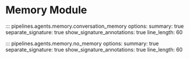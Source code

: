 # Memory Module

::: pipelines.agents.memory.conversation_memory
    options:
        summary: true
        separate_signature: true
        show_signature_annotations: true
        line_length: 60

::: pipelines.agents.memory.no_memory
    options:
        summary: true
        separate_signature: true
        show_signature_annotations: true
        line_length: 60
